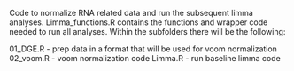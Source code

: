 Code to normalize RNA related data and run the subsequent limma analyses. 
Limma_functions.R contains the functions and wrapper code needed to run all analyses.
Within the subfolders there will be the following:

01_DGE.R - prep data in a format that will be used for voom normalization
02_voom.R - voom normalization code
Limma.R - run baseline limma code

